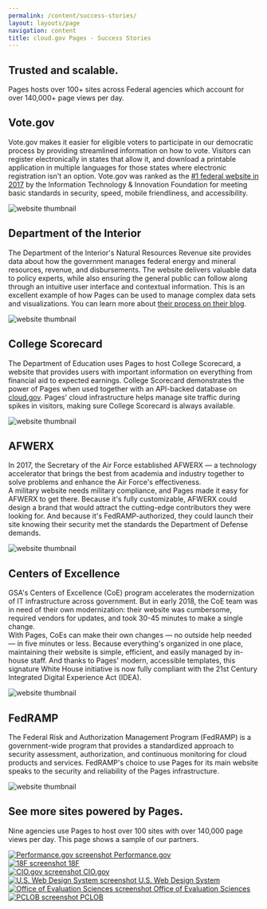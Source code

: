 ```yaml
---
permalink: /content/success-stories/
layout: layouts/page
navigation: content
title: cloud.gov Pages - Success Stories
---
```


<section class="usa-section">
  <div class="grid-row grid-gap">
    <div class="tablet:grid-col-8">
      <h1 class="font-heading-3xl">Trusted and scalable.</h1>
      <p class="usa-intro">Pages hosts over 100+ sites across Federal agencies which account for over 140,000+ page views per day.</p>
    </div>
  </div>
</section>
<section class="usa-section bar-top">
  <div class="grid-row grid-gap margin-y-8">
    <div class="grid-col-6 usa-prose">
      <h2>Vote.gov</h2>
      <p>Vote.gov makes it easier for eligible voters to participate in our democratic process by providing streamlined information on how to vote. Visitors can register electronically in states that allow it, and download a printable application in multiple languages for those states where electronic registration isn't an option. Vote.gov was ranked as the <a href="{{ '/assets/documents/2017-benchmarking-us-government-websites.pdf' | url }}">#1 federal website in 2017</a> by the Information Technology &amp; Innovation Foundation for meeting basic standards in security, speed, mobile friendliness, and accessibility.</p>
    </div>
    <div class="grid-col-6">
      <img alt="website thumbnail" src="{{ '/assets/images/pages/vote.gov.png' | url }}" class="border border-base-lighter">
    </div>
  </div>
  <div class="grid-row grid-gap margin-y-8">
    <div class="grid-col-6 usa-prose">
      <h2>Department of the Interior</h2>
      <p>The Department of the Interior's Natural Resources Revenue site provides data about how the government manages federal energy and mineral resources, revenue, and disbursements. The website delivers valuable data to policy experts, while also ensuring the general public can follow along through an intuitive user interface and contextual information. This is an excellent example of how Pages can be used to manage complex data sets and visualizations. You can learn more about <a href="https://revenuedata.doi.gov/blog/">their process on their blog</a>.</p>
    </div>
    <div class="grid-col-6">
      <img alt="website thumbnail" src="{{ '/img/pages/revenuedata.doi.gov.png' | url }}" class="border border-base-lighter">
    </div> 
  </div>
  <div class="grid-row grid-gap margin-y-8">
    <div class="grid-col-6 usa-prose">
      <h2>College Scorecard</h2>
      <p>The Department of Education uses Pages to host College Scorecard, a website that provides users with important information on everything from financial aid to expected earnings. College Scorecard demonstrates the power of Pages when used together with an API-backed database on <a href="http://cloud.gov">cloud.gov</a>.  Pages' cloud infrastructure helps manage site traffic during spikes in visitors, making sure College Scorecard is always available.</p>
    </div>
    <div class="grid-col-6">
      <img alt="website thumbnail" src="{{ '/img/pages/collegescorecard.ed.gov.png' | url }}" class="border border-base-lighter">
    </div> 
  </div>
  <div class="grid-row grid-gap margin-y-8">
    <div class="grid-col-6 usa-prose">
      <h2>AFWERX</h2>
      <p>In 2017, the Secretary of the Air Force established AFWERX — a technology accelerator that brings the best from academia and industry together to solve problems and enhance the Air Force's effectiveness.<br/>A military website needs military compliance, and Pages made it easy for AFWERX to get there. Because it's fully customizable, AFWERX could design a brand that would attract the cutting-edge contributors they were looking for. And because it's FedRAMP-authorized, they could launch their site knowing their security met the standards the Department of Defense demands.</p>
    </div>
    <div class="grid-col-6">
      <img alt="website thumbnail" src="{{ '/img/pages/afwerx.af.mil.png' | url }}" class="border border-base-lighter">
    </div> 
  </div>
  <div class="grid-row grid-gap margin-y-8">
    <div class="grid-col-6 usa-prose">
      <h2>Centers of Excellence</h2>
      <p>GSA's Centers of Excellence (CoE) program accelerates the modernization of IT infrastructure across government. But in early 2018, the CoE team was in need of their own modernization: their website was cumbersome, required vendors for updates, and took 30-45 minutes to make a single change.<br/>With Pages, CoEs can make their own changes — no outside help needed — in five minutes or less. Because everything's organized in one place, maintaining their website is simple, efficient, and easily managed by in-house staff. And thanks to Pages' modern, accessible templates, this signature White House initiative is now fully compliant with the 21st Century Integrated Digital Experience Act (IDEA).</p>
    </div>
    <div class="grid-col-6">
      <img alt="website thumbnail" src="{{ '/img/pages/coe.gsa.gov.png' | url }}" class="border border-base-lighter">
    </div> 
  </div>
  <div class="grid-row grid-gap margin-y-8">
    <div class="grid-col-6 usa-prose">
      <h2>FedRAMP</h2>
      <p>The Federal Risk and Authorization Management Program (FedRAMP) is a government-wide program that provides a standardized approach to security assessment, authorization, and continuous monitoring for cloud products and services. FedRAMP's choice to use Pages for its main website speaks to the security and reliability of the Pages infrastructure.</p>
    </div>
    <div class="grid-col-6">
      <img alt="website thumbnail" src="{{ '/img/pages/fedramp.gov.png' | url }}" class="border border-base-lighter">
    </div> 
  </div>
</section>

<section class="usa-section usa-prose">
  <h2>See more sites powered by Pages.</h2>
  <p>Nine agencies use Pages to host over 100 sites with over 140,000 page views per day. 
  This page shows a sample of our partners.</p>
  <div class="grid-row grid-gap-lg text-center">
    <div class="tablet:grid-col-4 padding-y-2">
        <a class="display-block" href="https://www.performance.gov">
          <img class="margin-bottom-2 border border-base-lighter" src="{{ '/img/pages/performance.gov.png' | url }}" alt="Performance.gov screenshot">
          Performance.gov
        </a>
    </div>
    <div class="tablet:grid-col-4 padding-y-2">
        <a class="display-block" href="https://18f.gsa.gov">
          <img class="margin-bottom-2 border border-base-lighter" src="{{ '/img/pages/18f.gsa.gov.png' | url }}" alt="18F screenshot">
          18F
        </a>
    </div>
    <div class="tablet:grid-col-4 padding-y-2">
        <a class="display-block" href="https://cio.gov">
          <img class="margin-bottom-2 border border-base-lighter" src="{{ '/img/pages/cio.gov.png' | url }}" alt="CIO.gov screenshot">
          CIO.gov
        </a>
    </div>
  </div>
  <div class="grid-row grid-gap-lg text-center">
    <div class="tablet:grid-col-4 padding-y-2">
        <a class="display-block" href="https://designsystem.digital.gov">
          <img class="margin-bottom-2 border border-base-lighter" src="{{ '/img/pages/uswds.png' | url }}" alt="U.S. Web Design System screenshot">
          U.S. Web Design System
        </a>
    </div>
    <div class="tablet:grid-col-4 padding-y-2">
        <a class="display-block" href="https://oes.gsa.gov">
          <img class="margin-bottom-2 border border-base-lighter" src="{{ '/img/pages/oes.gsa.gov.png' | url }}" alt="Office of Evaluation Sciences screenshot">
          Office of Evaluation Sciences
        </a>
    </div>
    <div class="tablet:grid-col-4 padding-y-2">
        <a class="display-block" href="https://www.pclob.gov">
          <img class="margin-bottom-2 border border-base-lighter" src="{{ '/img/pages/pclob.gov.png' | url }}" alt="PCLOB screenshot">
          PCLOB
        </a>
    </div>
  </div>
</section>
